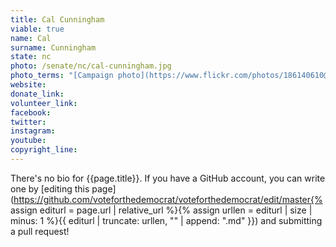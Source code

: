 ```yaml
---
title: Cal Cunningham
viable: true
name: Cal
surname: Cunningham
state: nc
photo: /senate/nc/cal-cunningham.jpg
photo_terms: "[Campaign photo](https://www.flickr.com/photos/186140610@N06/49250563077/)"
website: 
donate_link: 
volunteer_link: 
facebook: 
twitter: 
instagram: 
youtube: 
copyright_line: 
---
```

There's no bio for {{page.title}}. If you have a GitHub account, you can write one by [editing this page](https://github.com/voteforthedemocrat/voteforthedemocrat/edit/master{% assign editurl = page.url | relative_url %}{% assign urllen = editurl | size | minus: 1 %}{{ editurl | truncate: urllen, "" | append: ".md" }}) and submitting a pull request!